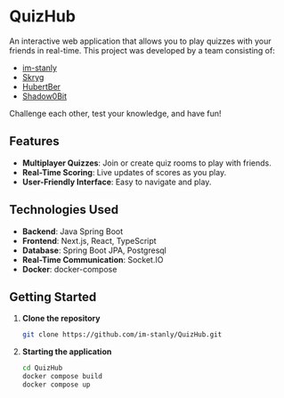 # QuizHub

An interactive web application that allows you to play quizzes with your friends in real-time. This project was developed by a team consisting of:

- [im-stanly](https://github.com/im-stanly)
- [Skryg](https://github.com/Skryg)
- [HubertBer](https://github.com/HubertBer)
- [Shadow0Bit](https://github.com/Shadow0Bit)

Challenge each other, test your knowledge, and have fun!

## Features

- **Multiplayer Quizzes**: Join or create quiz rooms to play with friends.
- **Real-Time Scoring**: Live updates of scores as you play.
- **User-Friendly Interface**: Easy to navigate and play.

## Technologies Used

- **Backend**: Java Spring Boot
- **Frontend**: Next.js, React, TypeScript
- **Database**: Spring Boot JPA, Postgresql
- **Real-Time Communication**: Socket.IO
- **Docker**: docker-compose

## Getting Started

1. **Clone the repository**
   ```bash
   git clone https://github.com/im-stanly/QuizHub.git
2. **Starting the application**
   ```bash
   cd QuizHub
   docker compose build
   docker compose up
